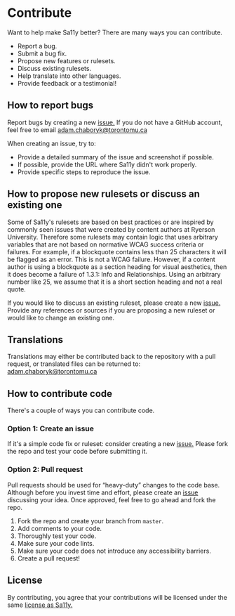 # Contribute
Want to help make Sa11y better? There are many ways you can contribute.

- Report a bug.
- Submit a bug fix.
- Propose new features or rulesets.
- Discuss existing rulesets.
- Help translate into other languages.
- Provide feedback or a testimonial!

## How to report bugs
Report bugs by creating a new [issue.](https://github.com/ryersondmp/sa11y/issues) If you do not have a GitHub account, feel free to email [adam.chaboryk@torontomu.ca](mailto:adam.chaboryk@torontomu.ca)

When creating an issue, try to:
- Provide a detailed summary of the issue and screenshot if possible.
- If possible, provide the URL where Sa11y didn't work properly.
- Provide specific steps to reproduce the issue.

## How to propose new rulesets or discuss an existing one
Some of Sa11y's rulesets are based on best practices or are inspired by commonly seen issues that were created by content authors at Ryerson University. Therefore some rulesets may contain logic that uses arbitrary variables that are not based on normative WCAG success criteria or failures. For example, if a blockquote contains less than 25 characters it will be flagged as an error. This is not a WCAG failure. However, if a content author is using a blockquote as a section heading for visual aesthetics, then it does become a failure of 1.3.1: Info and Relationships. Using an arbitrary number like 25, we assume that it is a short section heading and not a real quote.

If you would like to discuss an existing ruleset, please create a new [issue.](https://github.com/ryersondmp/sa11y/issues) Provide any references or sources if you are proposing a new ruleset or would like to change an existing one.

## Translations
Translations may either be contributed back to the repository with a pull request, or translated files can be returned to: [adam.chaboryk@torontomu.ca](mailto:adam.chaboryk@torontomu.ca)

## How to contribute code
There's a couple of ways you can contribute code.

### Option 1: Create an issue
If it's a simple code fix or ruleset: consider creating a new [issue.](https://github.com/ryersondmp/sa11y/issues) Please fork the repo and test your code before submitting it.

### Option 2: Pull request
Pull requests should be used for “heavy-duty” changes to the code base. Although before you invest time and effort, please create an [issue](https://github.com/ryersondmp/sa11y/issues) discussing your idea. Once approved, feel free to go ahead and fork the repo.

1. Fork the repo and create your branch from `master`.
2. Add comments to your code.
3. Thoroughly test your code.
4. Make sure your code lints.
5. Make sure your code does not introduce any accessibility barriers.
6. Create a pull request!

## License
By contributing, you agree that your contributions will be licensed under the same [license as Sa11y.](https://github.com/ryersondmp/sa11y/blob/master/LICENSE.md)

